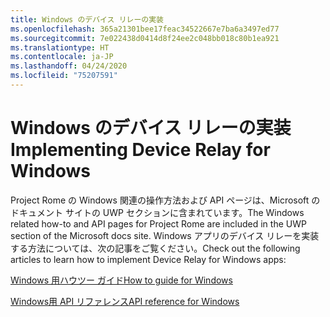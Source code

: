 ```yaml
---
title: Windows のデバイス リレーの実装
ms.openlocfilehash: 365a21301bee17feac34522667e7ba6a3497ed77
ms.sourcegitcommit: 7e022438d0414d8f24ee2c048bb018c80b1ea921
ms.translationtype: HT
ms.contentlocale: ja-JP
ms.lasthandoff: 04/24/2020
ms.locfileid: "75207591"
---
```

# <a name="implementing-device-relay-for-windows"></a><span data-ttu-id="4fd11-102">Windows のデバイス リレーの実装</span><span class="sxs-lookup"><span data-stu-id="4fd11-102">Implementing Device Relay for Windows</span></span>

<span data-ttu-id="4fd11-103">Project Rome の Windows 関連の操作方法および API ページは、Microsoft のドキュメント サイトの UWP セクションに含まれています。</span><span class="sxs-lookup"><span data-stu-id="4fd11-103">The Windows related how-to and API pages for Project Rome are included in the UWP section of the Microsoft docs site.</span></span> <span data-ttu-id="4fd11-104">Windows アプリのデバイス リレーを実装する方法については、次の記事をご覧ください。</span><span class="sxs-lookup"><span data-stu-id="4fd11-104">Check out the following articles to learn how to implement Device Relay for Windows apps:</span></span>

[<span data-ttu-id="4fd11-105">Windows 用ハウツー ガイド</span><span class="sxs-lookup"><span data-stu-id="4fd11-105">How to guide for Windows</span></span>](https://docs.microsoft.com/windows/uwp/launch-resume/connected-apps-and-devices)

[<span data-ttu-id="4fd11-106">Windows用 API リファレンス</span><span class="sxs-lookup"><span data-stu-id="4fd11-106">API reference for Windows</span></span>](https://docs.microsoft.com/uwp/api/Windows.System.RemoteSystems)
